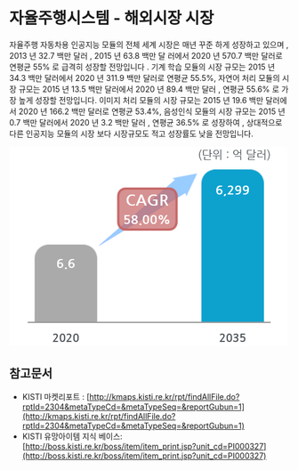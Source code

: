 # 자율주행시스템 - 해외시장 시장

자율주행  자동차용 인공지능 모듈의 전체 세계 시장은 매년 꾸준 하게 성장하고 있으며 , 2013 년  32.7 백만 달러 , 2015 년  63.8 백만 달 러에서  2020 년  570.7 백만 달러로 연평균  55% 로 급격히 성장할 전망입니다 .  기계 학습 모듈의 시장 규모는  2015 년  34.3 백만 달러에서 2020 년  311.9 백만 달러로 연평균  55.5%,  자연어 처리 모듈의 시장 규모는  2015 년  13.5 백만 달러에서  2020 년  89.4 백만 달러 ,  연평균 55.6% 로 가장 높게 성장할 전망입니다. 이미지 처리 모듈의 시장 규모는  2015 년  19.6 백만 달러에서  2020 년  166.2 백만 달러로 연평균  53.4%,  음성인식 모듈의 시장 규모는 2015 년  0.7 백만 달러에서  2020 년  3.2 백만 달러 ,  연평균  36.5% 로 성장하여 ,  상대적으로 다른 인공지능 모듈의 시장 보다 시장규모도 적고 성장률도 낮을 전망입니다.  


![ ](./images/자율주행시스템_Q12_1_1.PNG)


## 참고문서
- KISTI 마켓리포트 : [http://kmaps.kisti.re.kr/rpt/findAllFile.do?rptId=2304&metaTypeCd=&metaTypeSeq=&reportGubun=1](http://kmaps.kisti.re.kr/rpt/findAllFile.do?rptId=2304&metaTypeCd=&metaTypeSeq=&reportGubun=1)
- KISTI 유망아이템 지식 베이스: [http://boss.kisti.re.kr/boss/item/item_print.jsp?unit_cd=PI000327](http://boss.kisti.re.kr/boss/item/item_print.jsp?unit_cd=PI000327)

